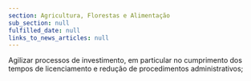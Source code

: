 ```yaml
---
section: Agricultura, Florestas e Alimentação
sub_section: null
fulfilled_date: null
links_to_news_articles: null
---
```


Agilizar processos de investimento, em particular no cumprimento dos tempos de licenciamento e redução de procedimentos administrativos;